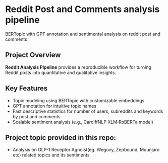 # Reddit Post and Comments analysis pipeline
BERTopic with GPT annotation and sentimental analysis on reddit post and comments

## Project Overview

**Reddit Analysis Pipeline** provides a reproducible workflow for turning Reddit posts into quantitative and qualitative insights.

## Key Features

- Topic modeling using BERTopic with customizable embeddings
- GPT annotation for intuitive topic names
- Fast descriptive statistics for number of users, subreddits and keywords by post and comments 
- Scalable sentiment analysis (e.g., CardiffNLP XLM‑RoBERTa model)

## Project topic provided in this repo:
- Analysis on GLP-1 Receptor Agnoist(eg. Wegovy, Zepbound, Mounjaro etc) related topics and its sentiments

